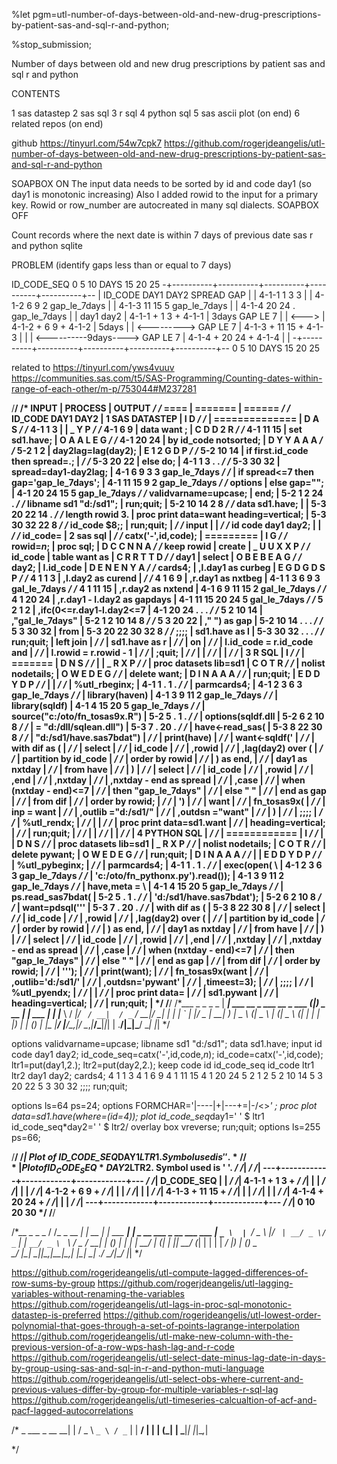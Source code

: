 %let pgm=utl-number-of-days-between-old-and-new-drug-prescriptions-by-patient-sas-and-sql-r-and-python;

%stop_submission;

Number of days between old and new drug prescriptions by patient sas and sql r and python

CONTENTS

  1 sas datastep
  2 sas sql
  3 r sql
  4 python sql
  5 sas ascii plot (on end)
  6 related repos (on end)

github
https://tinyurl.com/54w7cpk7
https://github.com/rogerjdeangelis/utl-number-of-days-between-old-and-new-drug-prescriptions-by-patient-sas-and-sql-r-and-python

SOAPBOX ON
  The input data needs to be sorted by id and code day1 (so day1 is monotonic increasing)
  Also I added rowid to the input for a primary key. Rowid or row_number are
  autocreated in many sql dialects.
SOAPBOX OFF


Count records where the next date is within 7 days of previous date sas r and python sqlite

PROBLEM  (identify gaps less than or equal to 7 days)

  ID_CODE_SEQ  0          5         10  DAYS   15         20         25
              -+----------+----------+----------+----------+----------+--
              |               ID_CODE DAY1 DAY2 SPREAD   GAP            |
              |                4-1-1     1    3   3                     |
              |                4-1-2     6    9   2    gap_le_7days     |
              |                4-1-3    11   15   5    gap_le_7days     |
              |                4-1-4    20   24   .    gap_le_7days     |
              | day1 day2                                               |
        4-1-1 +   1    3                                                + 4-1-1
              |         3days   GAP LE 7                                |
              |         <--->                                           |
        4-1-2 +              6      9                                   + 4-1-2
              |                 5days                                   |
              |              <--------->  GAP LE 7                      |
        4-1-3 +                        11       15                      + 4-1-3
              |                                                         |
              |                        <----------9days----> GAP LE 7   |
        4-1-4 +                                            20       24  + 4-1-4
              |                                                         |
              -+----------+----------+----------+----------+----------+--
               0          5         10  DAYS   15         20         25


related to
https://tinyurl.com/yws4vuuv
https://communities.sas.com/t5/SAS-Programming/Counting-dates-within-range-of-each-other/m-p/753044#M237281

/**************************************************************************************************************************/
/* INPUT                          | PROCESS                                   | OUTPUT                                    */
/* ====                           | =======                                   | ======                                    */
/* ID_CODE DAY1 DAY2              | 1 SAS DATASTEP                            |  I         D                              */
/*                                | ==============                            |  D         A S                            */
/*   4-1     1    3               |                                           |  _         Y P                            */
/*   4-1     6    9               | data want ;                               |  C   D  D  2 R                            */
/*   4-1    11   15               |   set sd1.have;                           |  O   A  A  L E      G                     */
/*   4-1    20   24               |   by id_code notsorted;                   |  D   Y  Y  A A      A                     */
/*   5-2     1    2               |   day2lag=lag(day2);                      |  E   1  2  G D      P                     */
/*   5-2    10   14               |   if first.id_code then spread=.;         |                                           */
/*   5-3    20   22               |   else do;                                | 4-1  1  3  . .                            */
/*   5-3    30   32               |    spread=day1-day2lag;                   | 4-1  6  9  3 3 gap_le_7days               */
/*                                |    if spread<=7 then gap='gap_le_7days';  | 4-1 11 15  9 2 gap_le_7days               */
/* options                        |    else gap="";                           | 4-1 20 24 15 5 gap_le_7days               */
/*  validvarname=upcase;          |   end;                                    | 5-2  1  2 24 .                            */
/* libname sd1 "d:/sd1";          | run;quit;                                 | 5-2 10 14  2 8                            */
/* data sd1.have;                 |                                           | 5-3 20 22 14 .                            */
/* length rowid 3.                | proc print data=want heading=vertical;    | 5-3 30 32 22 8                            */
/*        id_code $8;;            | run;quit;                                 |                                           */
/* input                          |                                           |                                           */
/*  id code day1 day2;            |                                           |                                           */
/*  id_code=                      | 2 sas sql                                 |                                           */
/*    catx('-',id,code);          | =========                                 |  I               G                        */
/* rowid=_n_;                     | proc sql;                                 |  D   C  C  N   N A                        */
/*  keep rowid                    |   create                                  |  _   U  U  X   X P                        */
/*       id_code                  |     table want as                         |  C   R  R  T   T D                        */
/*       day1                     |   select                                  |  O   B  E  B   E A      G                 */
/*       day2;                    |    l.id_code                              |  D   E  N  E   N Y      A                 */
/* cards4;                        |   ,l.day1 as curbeg                       |  E   G  D  G   D S      P                 */
/* 4 1 1 3                        |   ,l.day2 as curend                       |                                           */
/* 4 1 6 9                        |   ,r.day1 as nxtbeg                       | 4-1  1  3  6   9 3 gal_le_7days           */
/* 4 1 11 15                      |   ,r.day2 as nxtend                       | 4-1  6  9 11  15 2 gal_le_7days           */
/* 4 1 20 24                      |   ,r.day1 - l.day2 as gapdays             | 4-1 11 15 20  24 5 gal_le_7days           */
/* 5 2 1 2                        |   ,ifc(0<=r.day1-l.day2<=7                | 4-1 20 24  .   . .                        */
/* 5 2 10 14                      |     ,"gal_le_7days"                       | 5-2  1  2 10  14 8                        */
/* 5 3 20 22                      |     ," ") as gap                          | 5-2 10 14  .   . .                        */
/* 5 3 30 32                      |  from                                     | 5-3 20 22 30  32 8                        */
/* ;;;;                           |    sd1.have as l                          | 5-3 30 32  .   . .                        */
/* run;quit;                      |  left join                                |                                           */
/*                                |    sd1.have as r                          |                                           */
/*                                |  on                                       |                                           */
/*                                |    l.id_code = r.id_code and              |                                           */
/*                                |    l.rowid = r.rowid - 1                  |                                           */
/*                                | ;quit;                                    |                                           */
/*                                |                                           |                                           */
/*                                |                                           |                                           */
/*                                | 3 R SQL                                   |  I                                        */
/*                                | =======                                   |  D        N S                             */
/*                                |                                           |  _  R     X P                             */
/*                                | proc datasets lib=sd1                     |  C  O     T R                             */
/*                                |   nolist nodetails;                       |  O  W  E  D E      G                      */
/*                                |  delete want;                             |  D  I  N  A A      A                      */
/*                                | run;quit;                                 |  E  D  D  Y D      P                      */
/*                                |                                           |                                           */
/*                                | %utl_rbeginx;                             | 4-1 1  .  1 .                             */
/*                                | parmcards4;                               | 4-1 2  3  6 3 gap_le_7days                */
/*                                | library(haven)                            | 4-1 3  9 11 2 gap_le_7days                */
/*                                | library(sqldf)                            | 4-1 4 15 20 5 gap_le_7days                */
/*                                | source("c:/oto/fn_tosas9x.R")             | 5-2 5  .  1 .                             */
/*                                | options(sqldf.dll                         | 5-2 6  2 10 8                             */
/*                                |     = "d:/dll/sqlean.dll")                | 5-3 7  . 20 .                             */
/*                                | have<-read_sas(                           | 5-3 8 22 30 8                             */
/*                                |    "d:/sd1/have.sas7bdat")                |                                           */
/*                                | print(have)                               |                                           */
/*                                | want<-sqldf('                             |                                           */
/*                                | with dif as (                             |                                           */
/*                                |   select                                  |                                           */
/*                                |     id_code                               |                                           */
/*                                |    ,rowid                                 |                                           */
/*                                |    ,lag(day2) over (                      |                                           */
/*                                |       partition by id_code                |                                           */
/*                                |       order by rowid                      |                                           */
/*                                |     ) as end,                             |                                           */
/*                                |     day1 as nxtday                        |                                           */
/*                                |   from have                               |                                           */
/*                                | )                                         |                                           */
/*                                | select                                    |                                           */
/*                                |   id_code                                 |                                           */
/*                                |  ,rowid                                   |                                           */
/*                                |  ,end                                     |                                           */
/*                                |  ,nxtday                                  |                                           */
/*                                |  ,nxtday - end as spread                  |                                           */
/*                                |  ,case                                    |                                           */
/*                                |    when (nxtday - end)<=7                 |                                           */
/*                                |     then "gap_le_7days"                   |                                           */
/*                                |     else " "                              |                                           */
/*                                |   end as gap                              |                                           */
/*                                | from dif                                  |                                           */
/*                                | order by rowid;                           |                                           */
/*                                | ')                                        |                                           */
/*                                | want                                      |                                           */
/*                                | fn_tosas9x(                               |                                           */
/*                                |       inp    = want                       |                                           */
/*                                |      ,outlib ="d:/sd1/"                   |                                           */
/*                                |      ,outdsn ="want"                      |                                           */
/*                                |      )                                    |                                           */
/*                                | ;;;;                                      |                                           */
/*                                | %utl_rendx;                               |                                           */
/*                                |                                           |                                           */
/*                                | proc print data=sd1.want                  |                                           */
/*                                |  heading=vertical;                        |                                           */
/*                                | run;quit;                                 |                                           */
/*                                |                                           |                                           */
/*                                |                                           |                                           */
/*                                | 4 PYTHON SQL                              |                                           */
/*                                | ============                              |  I                                        */
/*                                |                                           |  D        N S                             */
/*                                | proc datasets lib=sd1                     |  _  R     X P                             */
/*                                |   nolist nodetails;                       |  C  O     T R                             */
/*                                |  delete pywant;                           |  O  W  E  D E      G                      */
/*                                | run;quit;                                 |  D  I  N  A A      A                      */
/*                                |                                           |  E  D  D  Y D      P                      */
/*                                | %utl_pybeginx;                            |                                           */
/*                                | parmcards4;                               | 4-1 1  .  1 .                             */
/*                                | exec(open( \                              | 4-1 2  3  6 3 gap_le_7days                */
/*                                |  'c:/oto/fn_pythonx.py').read());         | 4-1 3  9 11 2 gap_le_7days                */
/*                                | have,meta = \                             | 4-1 4 15 20 5 gap_le_7days                */
/*                                |  ps.read_sas7bdat(                        | 5-2 5  .  1 .                             */
/*                                |   'd:/sd1/have.sas7bdat');                | 5-2 6  2 10 8                             */
/*                                | want=pdsql('''                            | 5-3 7  . 20 .                             */
/*                                |   with dif as (                           | 5-3 8 22 30 8             |               */
/*                                |     select                                |                                           */
/*                                |       id_code                             |                                           */
/*                                |      ,rowid                               |                                           */
/*                                |      ,lag(day2) over (                    |                                           */
/*                                |         partition by id_code              |                                           */
/*                                |         order by rowid                    |                                           */
/*                                |       ) as end,                           |                                           */
/*                                |       day1 as nxtday                      |                                           */
/*                                |     from have                             |                                           */
/*                                |   )                                       |                                           */
/*                                |   select                                  |                                           */
/*                                |     id_code                               |                                           */
/*                                |    ,rowid                                 |                                           */
/*                                |    ,end                                   |                                           */
/*                                |    ,nxtday                                |                                           */
/*                                |    ,nxtday - end as spread                |                                           */
/*                                |    ,case                                  |                                           */
/*                                |      when (nxtday - end)<=7               |                                           */
/*                                |       then "gap_le_7days"                 |                                           */
/*                                |       else " "                            |                                           */
/*                                |     end as gap                            |                                           */
/*                                |   from dif                                |                                           */
/*                                |   order by rowid;                         |                                           */
/*                                |    ''');                                  |                                           */
/*                                | print(want);                              |                                           */
/*                                | fn_tosas9x(want                           |                                           */
/*                                |   ,outlib='d:/sd1/'                       |                                           */
/*                                |   ,outdsn='pywant'                        |                                           */
/*                                |   ,timeest=3);                            |                                           */
/*                                | ;;;;                                      |                                           */
/*                                | %utl_pyendx;                              |                                           */
/*                                |                                           |                                           */
/*                                | proc print data=                          |                                           */
/*                                |    sd1.pywant                             |                                           */
/*                                |    heading=vertical;                      |                                           */
/*                                | run;quit;                                 |                                           */
/**************************************************************************************************************************/
/*___                                   _ _         _       _
| ___|   ___  __ _ ___    __ _ ___  ___(_|_)  _ __ | | ___ | |_
|___ \  / __|/ _` / __|  / _` / __|/ __| | | | `_ \| |/ _ \| __|
 ___) | \__ \ (_| \__ \ | (_| \__ \ (__| | | | |_) | | (_) | |_
|____/  |___/\__,_|___/  \__,_|___/\___|_|_| | .__/|_|\___/ \__|
                                             |_|
*/

options validvarname=upcase;
libname sd1 "d:/sd1";
data sd1.have;
input
 id code day1 day2;
 id_code_seq=catx('-',id,code,_n_);
 id_code=catx('-',id,code);
 ltr1=put(day1,2.);
 ltr2=put(day2,2.);
 keep code id id_code_seq id_code ltr1 ltr2 day1 day2;
cards4;
4 1 1 3
4 1 6 9
4 1 11 15
4 1 20 24
5 2 1 2
5 2 10 14
5 3 20 22
5 3 30 32
;;;;
run;quit;

options ls=64 ps=24;
options FORMCHAR='|----|+|---+=|-/\<>*' ;
proc plot data=sd1.have(where=(id=4));
  plot id_code_seq*day1=' ' $ ltr1 id_code_seq*day2=' ' $ ltr2/
      overlay box vreverse;
run;quit;
options ls=255 ps=66;

/**************************************************************************************************************************/
/*|   Plot of ID_CODE_SEQ*DAY1$LTR1.  Symbol used is ' '.                                                                 */
/*|   Plot of ID_CODE_SEQ*DAY2$LTR2.  Symbol used is ' '.                                                                 */
/*|                                                                                                                       */
/*|            ---+------------+------------+------------+---                                                             */
/*| D_CODE_SEQ |                                            |                                                             */
/*|      4-1-1 +    1  3                                    +                                                             */
/*|            |                                            |                                                             */
/*|            |                                            |                                                             */
/*|      4-1-2 +           6   9                            +                                                             */
/*|            |                                            |                                                             */
/*|            |                                            |                                                             */
/*|      4-1-3 +                11    15                    +                                                             */
/*|            |                                            |                                                             */
/*|            |                                            |                                                             */
/*|      4-1-4 +                            20   24         +                                                             */
/*|            |                                            |                                                             */
/*|            ---+------------+------------+------------+---                                                             */
/*|               0           10           20           30                                                                */
/**************************************************************************************************************************/

/*__              _       _           _
 / /_    _ __ ___| | __ _| |_ ___  __| |  _ __ ___ _ __   ___  ___
| `_ \  | `__/ _ \ |/ _` | __/ _ \/ _` | | `__/ _ \ `_ \ / _ \/ __|
| (_) | | | |  __/ | (_| | ||  __/ (_| | | | |  __/ |_) | (_) \__ \
 \___/  |_|  \___|_|\__,_|\__\___|\__,_| |_|  \___| .__/ \___/|___/
                                                  |_|
*/

https://github.com/rogerjdeangelis/utl-compute-lagged-differences-of-row-sums-by-group
https://github.com/rogerjdeangelis/utl-lagging-variables-without-renaming-the-variables
https://github.com/rogerjdeangelis/utl-lags-in-proc-sql-monotonic-datastep-is-preferred
https://github.com/rogerjdeangelis/utl-lowest-order-polynomial-that-goes-through-a-set-of-points-lagrange-interpolation
https://github.com/rogerjdeangelis/utl-make-new-column-with-the-previous-version-of-a-row-wps-hash-lag-and-r-code
https://github.com/rogerjdeangelis/utl-select-date-minus-lag-date-in-days-by-group-using-sas-and-sql-in-r-and-python-muti-language
https://github.com/rogerjdeangelis/utl-select-obs-where-current-and-previous-values-differ-by-group-for-multiple-variables-r-sql-lag
https://github.com/rogerjdeangelis/utl-timeseries-calcualtion-of-acf-and-pacf-lagged-autocorrelations

/*              _
  ___ _ __   __| |
 / _ \ `_ \ / _` |
|  __/ | | | (_| |
 \___|_| |_|\__,_|

*/
